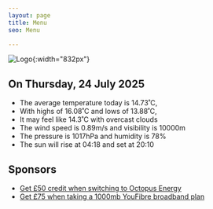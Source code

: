 ```yaml
---
layout: page
title: Menu
seo: Menu

---
```


![Logo](/images/logo.jpg){:width="832px"}

<!-- weather_marker starts -->
## On Thursday, 24 July 2025

- The average temperature today is 14.73˚C,
- With highs of 16.08˚C and lows of 13.88˚C,
- It may feel like 14.3˚C with overcast clouds
- The wind speed is 0.89m/s and visibility is 10000m
- The pressure is 1017hPa and humidity is 78%
- The sun will rise at 04:18 and set at 20:10

<!-- weather_marker ends -->

## Sponsors

- [Get £50 credit when switching to Octopus Energy](https://bit.ly/3oD1nnS)
- [Get £75 when taking a 1000mb YouFibre broadband plan](https://aklam.io/91zWhU?)
